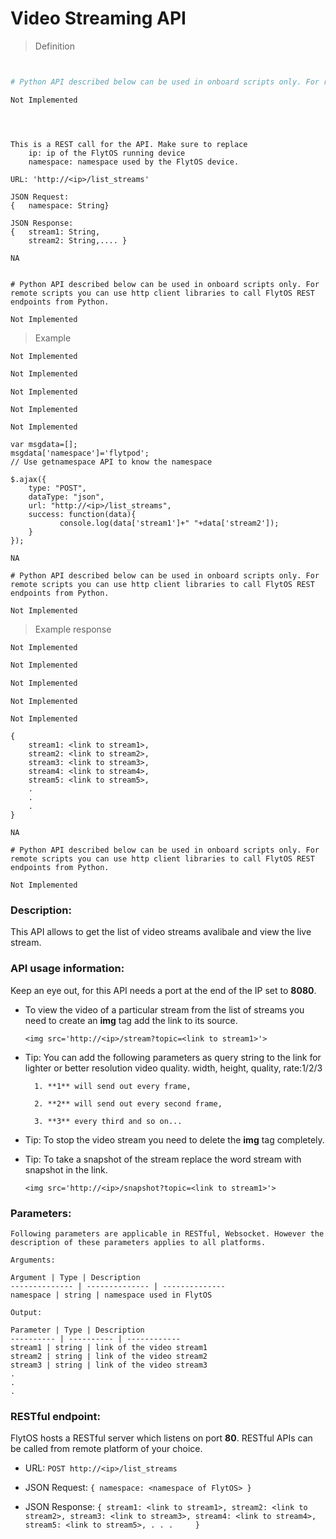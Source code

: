 # Video Streaming API

> Definition

```shell

```

```cpp

```

```python
# Python API described below can be used in onboard scripts only. For remote scripts you can use http client libraries to call FlytOS REST endpoints from Python.

Not Implemented
```

```cpp--ros

```

```python--ros


```

```javascript--REST
This is a REST call for the API. Make sure to replace 
    ip: ip of the FlytOS running device
    namespace: namespace used by the FlytOS device.

URL: 'http://<ip>/list_streams'

JSON Request:
{   namespace: String}

JSON Response:
{   stream1: String,
    stream2: String,.... }

```

```javascript--Websocket
NA


```

```python--flyt_python
# Python API described below can be used in onboard scripts only. For remote scripts you can use http client libraries to call FlytOS REST endpoints from Python.

Not Implemented
```

> Example

```shell
Not Implemented
```

```cpp
Not Implemented
```

```python
Not Implemented

```

```cpp--ros
Not Implemented
```

```python--ros
Not Implemented
```

```javascript--REST
var msgdata=[];
msgdata['namespace']='flytpod';
// Use getnamespace API to know the namespace

$.ajax({
    type: "POST",
    dataType: "json",
    url: "http://<ip>/list_streams",  
    success: function(data){
           console.log(data['stream1']+" "+data['stream2']);
    }
});

```

```javascript--Websocket
NA
```

```python--flyt_python
# Python API described below can be used in onboard scripts only. For remote scripts you can use http client libraries to call FlytOS REST endpoints from Python.

Not Implemented
```

> Example response

```shell
Not Implemented
```

```cpp
Not Implemented
```

```python
Not Implemented
```

```cpp--ros
Not Implemented
```

```python--ros
Not Implemented
```

```javascript--REST
{
    stream1: <link to stream1>,
    stream2: <link to stream2>,
    stream3: <link to stream3>,
    stream4: <link to stream4>,
    stream5: <link to stream5>,
    .
    .
    .    
}

```

```javascript--Websocket
NA
```

```python--flyt_python
# Python API described below can be used in onboard scripts only. For remote scripts you can use http client libraries to call FlytOS REST endpoints from Python.

Not Implemented
```

### Description:

This API allows to get the list of video streams avalibale and view the live stream.

### API usage information:

<aside class="notice">
    Keep an eye out, for this API needs a port at the end of the IP set to <strong>8080</strong>.
</aside>

* To view the video of a particular stream from the list of streams you need to create an **img** tag add the link to its source.

    `<img src='http://<ip>/stream?topic=<link to stream1>'>`

* Tip: You can add the following parameters as query string to the link for lighter or better resolution video quality.
width, height, quality, rate:1/2/3

        1. **1** will send out every frame,

        2. **2** will send out every second frame,

        3. **3** every third and so on...

* Tip: To stop the video stream you need to delete the **img** tag completely.

* Tip: To take a snapshot of the stream replace the word stream with snapshot in the link.

    `<img src='http://<ip>/snapshot?topic=<link to stream1>'>`

### Parameters:
    
    Following parameters are applicable in RESTful, Websocket. However the description of these parameters applies to all platforms. 
    
    Arguments:
    
    Argument | Type | Description
    -------------- | -------------- | --------------
    namespace | string | namespace used in FlytOS   
    
    Output:
    
    Parameter | Type | Description
    ---------- | ---------- | ------------
    stream1 | string | link of the video stream1
    stream2 | string | link of the video stream2
    stream3 | string | link of the video stream3
    .
    .
    .

### RESTful endpoint:

FlytOS hosts a RESTful server which listens on port **80**. RESTful APIs can be called from remote platform of your choice.

* URL: `POST http://<ip>/list_streams`
* JSON Request:
`{
    namespace: <namespace of FlytOS>
}`

* JSON Response:
`{
    stream1: <link to stream1>,
    stream2: <link to stream2>,
    stream3: <link to stream3>,
    stream4: <link to stream4>,
    stream5: <link to stream5>,
    .
    .
    .    
}`

